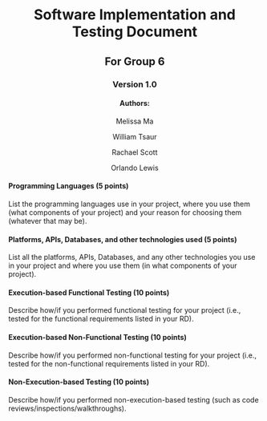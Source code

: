 # <div align="center"> Software Implementation and Testing Document </div>
## <div align="center"> For Group 6 </div>
 ### <div align="center"> Version 1.0 </div>


#### <div align="center"> Authors: </div>
<div align="center"> 

Melissa Ma

William Tsaur

Rachael Scott

Orlando Lewis</div>

#### Programming Languages (5 points)
List the programming languages use in your project, where you use them (what components of your project) and your reason for choosing them (whatever that may be). 
#### Platforms, APIs, Databases, and other technologies used (5 points) 
List all the platforms, APIs, Databases, and any other technologies you use in your project and where you use them (in what components of your project).
#### Execution-based Functional Testing (10 points)
Describe how/if you performed functional testing for your project (i.e., tested for the functional requirements listed in your RD). 
#### Execution-based Non-Functional Testing (10 points)
Describe how/if you performed non-functional testing for your project (i.e., tested for the non-functional requirements listed in your RD). 
#### Non-Execution-based Testing (10 points)
Describe how/if you performed non-execution-based testing (such as code reviews/inspections/walkthroughs). 
 
